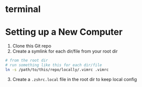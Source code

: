 # terminal

# Setting up a New Computer

1. Clone this Git repo
2. Create a symlink for each dir/file from your root dir
```sh
# from the root dir
# run something like this for each dir/file
ln -s /path/to/this/repo/locally/.vimrc .vimrc
```
3. Create a `.zshrc.local` file in the root dir to keep local config